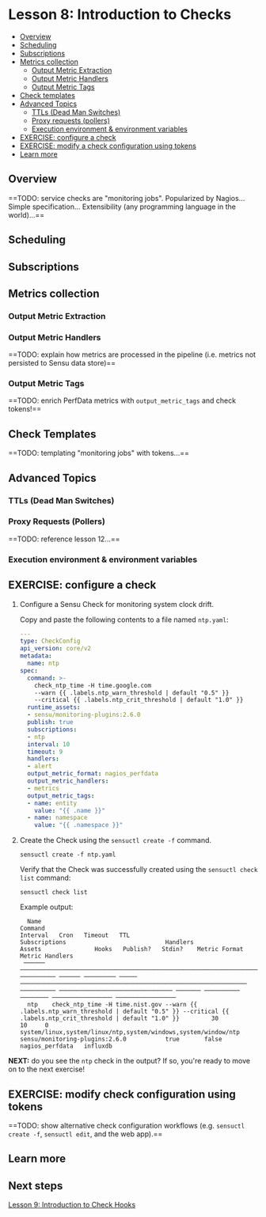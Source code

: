 # Lesson 8: Introduction to Checks

- [Overview](#overview)
- [Scheduling](#scheduling)
- [Subscriptions](#subscriptions)
- [Metrics collection](#metrics-collection)
  - [Output Metric Extraction](#output-metric-extraction)
  - [Output Metric Handlers](#output-metric-handlers)
  - [Output Metric Tags](#output-metric-tags)
- [Check templates](#check-templates)
- [Advanced Topics](#advanced-topics)
  - [TTLs (Dead Man Switches)](#ttls-dead-man-switches)
  - [Proxy requests (pollers)](#proxy-requests-pollers)
  - [Execution environment & environment variables](#execution-environment--environment-variables)
- [EXERCISE: configure a check](#exercise-configure-a-check)
- [EXERCISE: modify a check configuration using tokens](#exercise-modify-a-check-using-tokens)
- [Learn more](#learn-more)


## Overview

==TODO: service checks are "monitoring jobs".
Popularized by Nagios...
Simple specification...
Extensibility (any programming language in the world)...==

## Scheduling

## Subscriptions

## Metrics collection

### Output Metric Extraction

### Output Metric Handlers

==TODO: explain how metrics are processed in the pipeline (i.e. metrics not persisted to Sensu data store)==

### Output Metric Tags

==TODO: enrich PerfData metrics with `output_metric_tags` and check tokens!==

## Check Templates

==TODO: templating "monitoring jobs" with tokens...==

## Advanced Topics

### TTLs (Dead Man Switches)

### Proxy Requests (Pollers)

==TODO: reference lesson 12...==

### Execution environment & environment variables

## EXERCISE: configure a check

1. Configure a Sensu Check for monitoring system clock drift.

   Copy and paste the following contents to a file named `ntp.yaml`:

   ```yaml
   ---
   type: CheckConfig
   api_version: core/v2
   metadata:
     name: ntp
   spec:
     command: >-
       check_ntp_time -H time.google.com
       --warn {{ .labels.ntp_warn_threshold | default "0.5" }}
       --critical {{ .labels.ntp_crit_threshold | default "1.0" }}
     runtime_assets:
     - sensu/monitoring-plugins:2.6.0
     publish: true
     subscriptions:
     - ntp
     interval: 10
     timeout: 9
     handlers:
     - alert
     output_metric_format: nagios_perfdata
     output_metric_handlers:
     - metrics
     output_metric_tags:
     - name: entity
       value: "{{ .name }}"
     - name: namespace
       value: "{{ .namespace }}"
   ```

1. Create the Check using the `sensuctl create -f` command.

   ```shell
   sensuctl create -f ntp.yaml
   ```

   Verify that the Check was successfully created using the `sensuctl check list` command:

   ```shell
   sensuctl check list
   ```

   Example output:

   ```shell
     Name                                                                         Command                                                                         Interval   Cron   Timeout   TTL                           Subscriptions                            Handlers               Assets               Hooks   Publish?   Stdin?    Metric Format    Metric Handlers
    ────── ───────────────────────────────────────────────────────────────────────────────────────────────────────────────────────────────────────────────────── ────────── ────── ───────── ───── ──────────────────────────────────────────────────────────────── ────────── ──────────────────────────────── ─────── ────────── ──────── ───────────────── ─────────────────
     ntp    check_ntp_time -H time.nist.gov --warn {{ .labels.ntp_warn_threshold | default "0.5" }} --critical {{ .labels.ntp_crit_threshold | default "1.0" }}         30               10     0   system/linux,system/linux/ntp,system/windows,system/window/ntp              sensu/monitoring-plugins:2.6.0           true       false    nagios_perfdata   influxdb
   ```

**NEXT:** do you see the `ntp` check in the output?
If so, you're ready to move on to the next exercise!

## EXERCISE: modify check configuration using tokens

==TODO: show alternative check configuration workflows (e.g. `sensuctl create -f`, `sensuctl edit`, and the web app).==

## Learn more

## Next steps

[Lesson 9: Introduction to Check Hooks](../09/README.md#readme)
